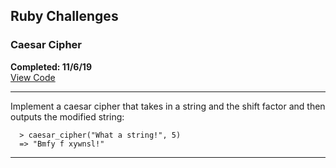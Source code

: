 ## Ruby Challenges

### Caesar Cipher
<b>Completed: 11/6/19</b>
<br>
<a href="https://github.com/tylerdevon01/ruby_challenges/blob/master/caesar_cipher.rb
">View Code</a>
***
Implement a caesar cipher that takes in a string and the shift factor and then outputs the modified string:

```
  > caesar_cipher("What a string!", 5)
  => "Bmfy f xywnsl!"
```
***
<br>